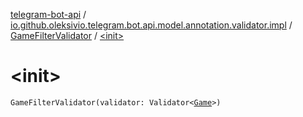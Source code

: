 [telegram-bot-api](../../index.md) / [io.github.oleksivio.telegram.bot.api.model.annotation.validator.impl](../index.md) / [GameFilterValidator](index.md) / [&lt;init&gt;](./-init-.md)

# &lt;init&gt;

`GameFilterValidator(validator: Validator<`[`Game`](../../io.github.oleksivio.telegram.bot.api.model.objects.std.game/-game/index.md)`>)`